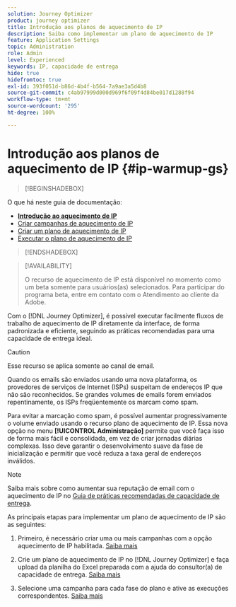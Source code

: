 ```yaml
---
solution: Journey Optimizer
product: journey optimizer
title: Introdução aos planos de aquecimento de IP
description: Saiba como implementar um plano de aquecimento de IP
feature: Application Settings
topic: Administration
role: Admin
level: Experienced
keywords: IP, capacidade de entrega
hide: true
hidefromtoc: true
exl-id: 393f051d-b86d-4b4f-b564-7a9ae3a5d4b8
source-git-commit: c4ab97999d000d969f6f09f4d84be017d1288f94
workflow-type: tm+mt
source-wordcount: '295'
ht-degree: 100%

---
```


# Introdução aos planos de aquecimento de IP {#ip-warmup-gs}

<!--
>[!CONTEXTUALHELP]
>id="ajo_admin_ip_warmup_plan"
>title="Define your IP warmup plan"
>abstract="You can perform IP warmup workflows directly from the Journey Optimizer interface in a standardized and efficient way that follows the best practices for optimal deliverability."
-->

>[!BEGINSHADEBOX]

O que há neste guia de documentação:

* **[Introdução ao aquecimento de IP](ip-warmup-gs.md)**
* [Criar campanhas de aquecimento de IP](ip-warmup-campaign.md)
* [Criar um plano de aquecimento de IP](ip-warmup-plan.md)
* [Executar o plano de aquecimento de IP](ip-warmup-execution.md)

>[!ENDSHADEBOX]

>[!AVAILABILITY]
>
>O recurso de aquecimento de IP está disponível no momento como um beta somente para usuários(as) selecionados. Para participar do programa beta, entre em contato com o Atendimento ao cliente da Adobe.

Com o [!DNL Journey Optimizer], é possível executar facilmente fluxos de trabalho de aquecimento de IP diretamente da interface, de forma padronizada e eficiente, seguindo as práticas recomendadas para uma capacidade de entrega ideal.

>[!CAUTION]
>
>Esse recurso se aplica somente ao canal de email.

Quando os emails são enviados usando uma nova plataforma, os provedores de serviços de Internet (ISPs) suspeitam de endereços IP que não são reconhecidos. Se grandes volumes de emails forem enviados repentinamente, os ISPs freqüentemente os marcam como spam.

Para evitar a marcação como spam, é possível aumentar progressivamente o volume enviado usando o recurso plano de aquecimento de IP. Essa nova opção no menu **[!UICONTROL Administração]** permite que você faça isso de forma mais fácil e consolidada, em vez de criar jornadas diárias complexas. Isso deve garantir o desenvolvimento suave da fase de inicialização e permitir que você reduza a taxa geral de endereços inválidos.

>[!NOTE]
>
>Saiba mais sobre como aumentar sua reputação de email com o aquecimento de IP no [Guia de práticas recomendadas de capacidade de entrega](https://experienceleague.adobe.com/docs/deliverability-learn/deliverability-best-practice-guide/additional-resources/generic-resources/increase-reputation-with-ip-warming.html?lang=pt-BR).

<!--
Benefits

* Standardization on Campaign which will be easy for practitioners too > why?

* No more pain of creating queries, audiences and testing those as system will create the audiences. 

* Ease of excluding domains and changing the plan with help of simple toggles to exclude OR by editing numbers inline or create new phases or reupload plan if drastic change. No more pain of editing audience definitions, journey conditions

* There is an expectation that with this, it will ease around 30% of effort and will be much better experience for consultant/partner/practitioner - right from planning to execution to reporting
-->

As principais etapas para implementar um plano de aquecimento de IP são as seguintes:

1. Primeiro, é necessário criar uma ou mais campanhas com a opção aquecimento de IP habilitada. [Saiba mais](ip-warmup-campaign.md)

1. Crie um plano de aquecimento de IP no [!DNL Journey Optimizer] e faça upload da planilha do Excel preparada com a ajuda do consultor(a) de capacidade de entrega. [Saiba mais](ip-warmup-plan.md)

1. Selecione uma campanha para cada fase do plano e ative as execuções correspondentes. [Saiba mais](ip-warmup-execution.md)
